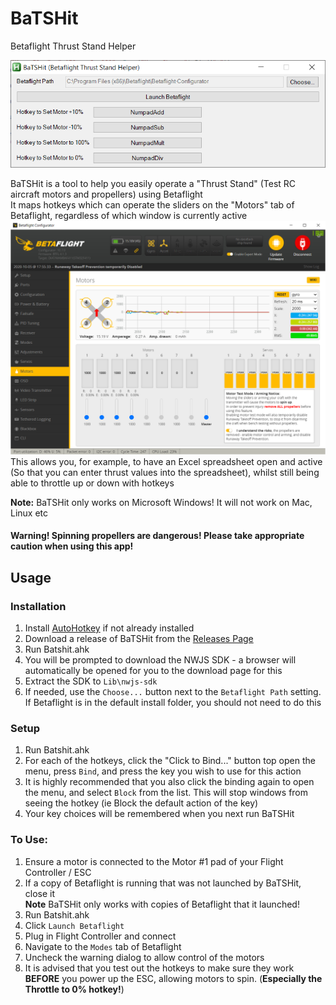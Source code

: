 # BaTSHit
Betaflight Thrust Stand Helper

![](https://github.com/evilC/BaTSHit/blob/master/Screenshot.png?raw=true)

BaTSHit is a tool to help you easily operate a "Thrust Stand" (Test RC aircraft motors and propellers) using Betaflight    
It maps hotkeys which can operate the sliders on the "Motors" tab of Betaflight, regardless of which window is currently active
![](https://github.com/evilC/BaTSHit/blob/master/Betaflight.png?raw=true)
This allows you, for example, to have an Excel spreadsheet open and active (So that you can enter thrust values into the spreadsheet), whilst still being able to throttle up or down with hotkeys

**Note:** BaTSHit only works on Microsoft Windows! It will not work on Mac, Linux etc

#### Warning! Spinning propellers are dangerous! Please take appropriate caution when using this app!

## Usage
### Installation
1. Install [AutoHotkey](https://www.autohotkey.com/) if not already installed
1. Download a release of BaTSHit from the [Releases Page](https://github.com/evilC/BaTSHit/releases)
1. Run Batshit.ahk
1. You will be prompted to download the NWJS SDK - a browser will automatically be opened for you to the download page for this
1. Extract the SDK to `Lib\nwjs-sdk`
1. If needed, use the `Choose...` button next to the `Betaflight Path` setting. If Betaflight is in the default install folder, you should not need to do this

### Setup
1. Run Batshit.ahk
1. For each of the hotkeys, click the "Click to Bind..." button top open the menu, press `Bind`, and press the key you wish to use for this action
1. It is highly recommended that you also click the binding again to open the menu, and select `Block` from the list.
This will stop windows from seeing the hotkey (ie Block the default action of the key)
1. Your key choices will be remembered when you next run BaTSHit

### To Use:
1. Ensure a motor is connected to the Motor #1 pad of your Flight Controller / ESC
1. If a copy of Betaflight is running that was not launched by BaTSHit, close it  
**Note** BaTSHit only works with copies of Betaflight that it launched!
1. Run Batshit.ahk
1. Click `Launch Betaflight`
1. Plug in Flight Controller and connect
1. Navigate to the `Modes` tab of Betaflight
1. Uncheck the warning dialog to allow control of the motors
1. It is advised that you test out the hotkeys to make sure they work **BEFORE** you power up the ESC, allowing motors to spin. (**Especially the Throttle to 0% hotkey!**)
